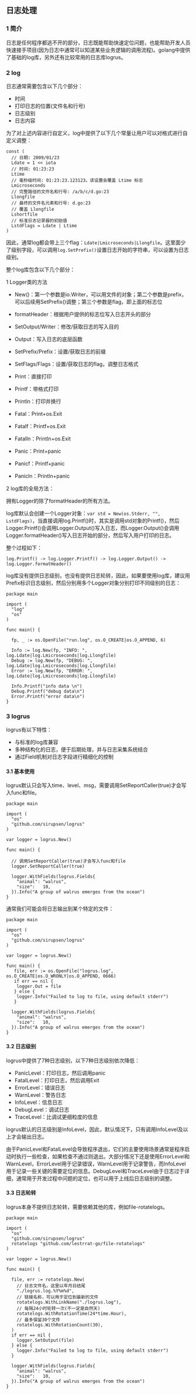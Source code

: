 ## 日志处理

### 1 简介

日志是任何程序都逃不开的部分，日志既能帮助快速定位问题，也能帮助开发人员快速接手项目(因为日志中通常可以知道某些业务逻辑的调用流程)。golang中提供了基础的log库，另外还有比较常用的日志库logrus。

### 2 log

日志通常需要包含以下几个部分：

* 时间
* 打印日志的位置(文件名和行号)
* 日志级别
* 日志内容

为了对上述内容进行自定义，log中提供了以下几个常量让用户可以对格式进行自定义调整：

``` golang
const (
  // 日期: 2009/01/23
  Ldate = 1 << iota
  // 时间: 01:23:23
  Ltime
  // 毫秒级时间: 01:23:23.123123。该设置会覆盖 Ltime 标志
  Lmicroseconds
  // 完整路径的文件名和行号: /a/b/c/d.go:23
  Llongfile
  // 最终的文件名元素和行号: d.go:23
  // 覆盖 Llongfile
  Lshortfile
  // 标准日志记录器的初始值
  LstdFlags = Ldate | Ltime
)
```

因此，通常log都会带上三个flag：`Ldate|Lmicroseconds|Llongfile`。这里面少了级别字段，可以调用`log.SetPrefix()`设置日志开始的字符串，可以设置为日志级别。

整个log库包含以下几个部分：

1 Logger类的方法

* New()：第一个参数是io.Writer，可以用文件的对象；第二个参数是prefix，可以后续用SetPrefix()调整；第三个参数是flag，即上面的标志位
* formatHeader：根据用户提供的标志位写入日志开头的部分
* SetOutput/Writer：修改/获取日志的写入目的
* Output：写入日志的底层函数

* SetPrefix/Prefix：设置/获取日志的前缀
* SetFlags/Flags：设置/获取日志的flag，调整日志格式
* Print：直接打印
* Printf：带格式打印
* Println：打印并换行
* Fatal：Print+os.Exit
* Fatalf：Printf+os.Exit
* Fatalln：Println+os.Exit
* Panic：Print+panic
* Panicf：Printf+panic
* Panicln：Println+panic

2 log库的全局方法：

拥有Logger的除了formatHeader的所有方法。

log库默认会创建一个Logger对象：`var std = New(os.Stderr, "", LstdFlags)`，当直接调用log.Printf()时，其实是调用std对象的Printf()，然后Logger.Printf()会调用Logger.Output()写入日志，而Logger.Output()会调用Logger.formatHeader()写入日志开始的部分，然后写入用户打印的日志。

整个过程如下：

```
log.Printf() -> log.Logger.Printf() -> log.Logger.Output() -> log.Logger.formatHeader()
```

log库没有提供日志级别，也没有提供日志轮转，因此，如果要使用log库，建议用Prefix标识日志级别，然后分别用多个Logger对象分别打印不同级别的日志：

``` golang
package main

import (
  "log"
  "os"
)

func main() {

  fp, _ := os.OpenFile("run.log", os.O_CREATE|os.O_APPEND, 6)

  Info := log.New(fp, "INFO: ", log.Ldate|log.Lmicroseconds|log.Llongfile)
  Debug := log.New(fp, "DEBUG: ", log.Ldate|log.Lmicroseconds|log.Llongfile)
  Error := log.New(fp, "ERROR: ", log.Ldate|log.Lmicroseconds|log.Llongfile)

  Info.Printf("info data \n")
  Debug.Printf("debug data\n")
  Error.Printf("error data\n")
}
```

### 3 logrus

logrus有以下特性：

* 与标准的log库兼容
* 多种结构化的日志，便于后期处理，并与日志采集系统结合
* 通过Field机制对日志字段进行精细化的控制

#### 3.1 基本使用

logrus默认只会写入time、level、msg，需要调用SetReportCaller(true)才会写入func和file。

``` golang
package main

import (
  "os"
  "github.com/sirupsen/logrus"
)

var logger = logrus.New()

func main() {

  // 调用SetReportCaller(true)才会写入func和file
  logger.SetReportCaller(true)

  logger.WithFields(logrus.Fields{
    "animal": "walrus",
    "size":   10,
  }).Info("A group of walrus emerges from the ocean")
}
```

通常我们可能会将日志输出到某个特定的文件：

``` golang
package main

import (
  "os"
  "github.com/sirupsen/logrus"
)

var logger = logrus.New()

func main() {
   file, err := os.OpenFile("logrus.log", os.O_CREATE|os.O_WRONLY|os.O_APPEND, 0666)
   if err == nil {
    logger.Out = file
   } else {
    logger.Info("Failed to log to file, using default stderr")
   }

  logger.WithFields(logrus.Fields{
    "animal": "walrus",
    "size":   10,
  }).Info("A group of walrus emerges from the ocean")
}
```

#### 3.2 日志级别

logrus中提供了7种日志级别，以下7种日志级别依次降低：

* PanicLevel：打印日志，然后调用panic
* FatalLevel：打印日志，然后调用Exit
* ErrorLevel：错误日志
* WarnLevel：警告日志
* InfoLevel：信息日志
* DebugLevel：调试日志
* TraceLevel：比调试更细粒度的信息

logrus默认的日志级别是InfoLevel，因此，默认情况下，只有调用InfoLevel及以上才会输出日志。

由于PanicLevel和FatalLevel会导致程序退出，它们的主要使用场景通常是程序启动时执行一些检查，如果检查不通过则退出。大部分情况下还是使用ErrorLevel和WarnLevel，ErrorLevel用于记录错误，WarnLevel用于记录警告，而InfoLevel用于记录一些关键的需要定位的信息。DebugLevel和TraceLevel由于日志过于详细，通常用于开发过程中问题的定位，也可以用于上线后日志级别的调整。

#### 3.3 日志轮转

logrus本身不提供日志轮转，需要依赖其他的库，例如file-rotatelogs。

``` golang
package main

import (
  "os"
  "github.com/sirupsen/logrus"
  rotatelogs "github.com/lestrrat-go/file-rotatelogs"
)

var logger = logrus.New()

func main() {
   
  file, err := rotatelogs.New(
    // 日志文件名，这里以年月日结尾
    "./logrus.log.%Y%m%d",
    // 链接名称，可以用于定位到最新的文件
    rotatelogs.WithLinkName("./logrus.log"),
    // 每隔24小时轮转一次(不一定是自然天)
    rotatelogs.WithRotationTime(24*time.Hour),
    // 最多保留30个文件
    rotatelogs.WithRotationCount(30),
  )
  if err == nil {
    logger.SetOutput(file)
  } else {
    logger.Info("Failed to log to file, using default stderr")
  }

  logger.WithFields(logrus.Fields{
    "animal": "walrus",
    "size":   10,
  }).Info("A group of walrus emerges from the ocean")
}
```
